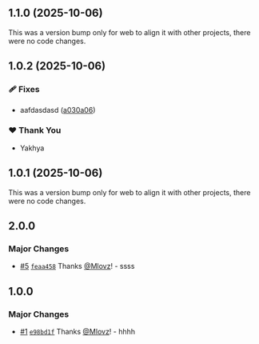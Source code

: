 ## 1.1.0 (2025-10-06)

This was a version bump only for web to align it with other projects, there were no code changes.

## 1.0.2 (2025-10-06)

### 🩹 Fixes

-   aafdasdasd ([a030a06](https://github.com/Mlovz/ss/commit/a030a06))

### ❤️ Thank You

-   Yakhya

## 1.0.1 (2025-10-06)

This was a version bump only for web to align it with other projects, there were no code changes.

## 2.0.0

### Major Changes

-   [#5](https://github.com/Mlovz/ss/pull/5) [`feaa458`](https://github.com/Mlovz/ss/commit/feaa4583751e1cddb3fe7f4e0da7f80217640f72) Thanks [@Mlovz](https://github.com/Mlovz)! - ssss

## 1.0.0

### Major Changes

-   [#1](https://github.com/Mlovz/ss/pull/1) [`e98bd1f`](https://github.com/Mlovz/ss/commit/e98bd1f5f65a05848e6869efababa674434bdfeb) Thanks [@Mlovz](https://github.com/Mlovz)! - hhhh

